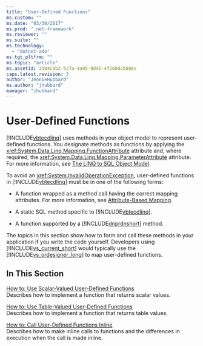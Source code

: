 ```yaml
---
title: "User-Defined Functions"
ms.custom: ""
ms.date: "03/30/2017"
ms.prod: ".net-framework"
ms.reviewer: ""
ms.suite: ""
ms.technology: 
  - "dotnet-ado"
ms.tgt_pltfrm: ""
ms.topic: "article"
ms.assetid: 3304c9b2-5c7a-4a95-9d45-4f260dcb606e
caps.latest.revision: 3
author: "JennieHubbard"
ms.author: "jhubbard"
manager: "jhubbard"
---
```

# User-Defined Functions
[!INCLUDE[vbtecdlinq](../../../../../../includes/vbtecdlinq-md.md)] uses methods in your object model to represent user-defined functions. You designate methods as functions by applying the <xref:System.Data.Linq.Mapping.FunctionAttribute> attribute and, where required, the <xref:System.Data.Linq.Mapping.ParameterAttribute> attribute. For more information, see [The LINQ to SQL Object Model](../../../../../../docs/framework/data/adonet/sql/linq/the-linq-to-sql-object-model.md).  
  
 To avoid an <xref:System.InvalidOperationException>, user-defined functions in [!INCLUDE[vbtecdlinq](../../../../../../includes/vbtecdlinq-md.md)] must be in one of the following forms:  
  
-   A function wrapped as a method call having the correct mapping attributes. For more information, see [Attribute-Based Mapping](../../../../../../docs/framework/data/adonet/sql/linq/attribute-based-mapping.md).  
  
-   A static SQL method specific to [!INCLUDE[vbtecdlinq](../../../../../../includes/vbtecdlinq-md.md)].  
  
-   A function supported by a [!INCLUDE[dnprdnshort](../../../../../../includes/dnprdnshort-md.md)] method.  
  
 The topics in this section show how to form and call these methods in your application if you write the code yourself. Developers using [!INCLUDE[vs_current_short](../../../../../../includes/vs-current-short-md.md)] would typically use the [!INCLUDE[vs_ordesigner_long](../../../../../../includes/vs-ordesigner-long-md.md)] to map user-defined functions.  
  
## In This Section  
 [How to: Use Scalar-Valued User-Defined Functions](../../../../../../docs/framework/data/adonet/sql/linq/how-to-use-scalar-valued-user-defined-functions.md)  
 Describes how to implement a function that returns scalar values.  
  
 [How to: Use Table-Valued User-Defined Functions](../../../../../../docs/framework/data/adonet/sql/linq/how-to-use-table-valued-user-defined-functions.md)  
 Describes how to implement a function that returns table values.  
  
 [How to: Call User-Defined Functions Inline](../../../../../../docs/framework/data/adonet/sql/linq/how-to-call-user-defined-functions-inline.md)  
 Describes how to make inline calls to functions and the differences in execution when the call is made inline.

